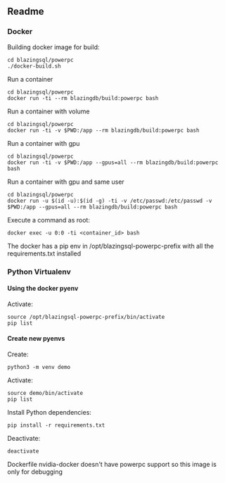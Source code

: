 ## Readme

### Docker
Building docker image for build:
```
cd blazingsql/powerpc
./docker-build.sh
```

Run a container
```
cd blazingsql/powerpc
docker run -ti --rm blazingdb/build:powerpc bash
```

Run a container with volume
```
cd blazingsql/powerpc
docker run -ti -v $PWD:/app --rm blazingdb/build:powerpc bash
```

Run a container with gpu
```
cd blazingsql/powerpc
docker run -ti -v $PWD:/app --gpus=all --rm blazingdb/build:powerpc bash
```

Run a container with gpu and same user
```
cd blazingsql/powerpc
docker run -u $(id -u):$(id -g) -ti -v /etc/passwd:/etc/passwd -v $PWD:/app --gpus=all --rm blazingdb/build:powerpc bash
```

Execute a command as root:
```
docker exec -u 0:0 -ti <container_id> bash
```

The docker has a pip env in /opt/blazingsql-powerpc-prefix with all the requirements.txt installed

### Python Virtualenv

#### Using the docker pyenv

Activate:
```
source /opt/blazingsql-powerpc-prefix/bin/activate
pip list
```

#### Create new pyenvs

Create:
```
python3 -m venv demo
```

Activate:
```
source demo/bin/activate
pip list
```

Install Python dependencies:
```
pip install -r requirements.txt
```

Deactivate:
```
deactivate
```

Dockerfile
nvidia-docker doesn't have powerpc support so this image is only for debugging
